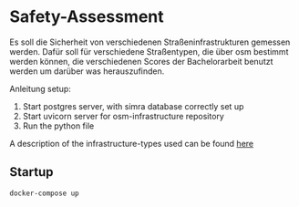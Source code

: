 # Safety-Assessment

Es soll die Sicherheit von verschiedenen Straßeninfrastrukturen gemessen werden. Dafür soll für verschiedene Straßentypen, die über osm bestimmt werden können, die verschiedenen Scores der Bachelorarbeit benutzt werden um darüber was herauszufinden.

Anleitung setup:
1. Start postgres server, with simra database correctly set up
2. Start uvicorn server for osm-infrastructure repository
3. Run the python file

A description of the infrastructure-types used can be found [here](/doc/infra-types.md)


## Startup

 `docker-compose up`
